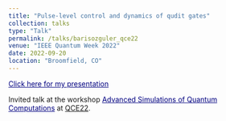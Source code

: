 ```yaml
---
title: "Pulse-level control and dynamics of qudit gates"
collection: talks
type: "Talk"
permalink: /talks/barisozguler_qce22
venue: "IEEE Quantum Week 2022"
date: 2022-09-20
location: "Broomfield, CO"
---
```


<a href="http://relugzosiraba.github.io/_talks/BarisOzguler_QCE22.pptx" style="color:Navy;">Click here for my presentation</a>

Invited talk at the workshop <a href="https://events.cels.anl.gov/event/332/overview" style="color:Navy;">Advanced Simulations of Quantum Computations</a> at [QCE22](https://qce.quantum.ieee.org/2022).
